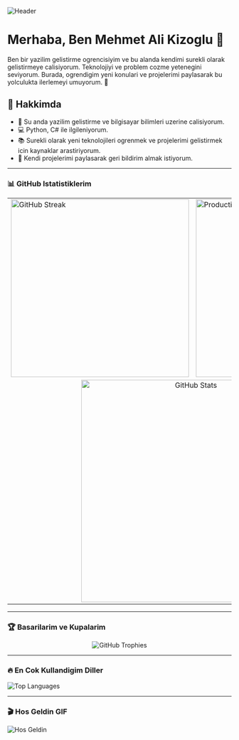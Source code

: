 ![Header](https://repository-images.githubusercontent.com/290457732/76e8d700-8d63-11ea-960a-59c47cdbd7fd)

# Merhaba, Ben Mehmet Ali Kizoglu 👋

Ben bir yazilim gelistirme ogrencisiyim ve bu alanda kendimi surekli olarak gelistirmeye calisiyorum. Teknolojiyi ve problem cozme yetenegini seviyorum. Burada, ogrendigim yeni konulari ve projelerimi paylasarak bu yolculukta ilerlemeyi umuyorum. 🚀

## 🚀 Hakkimda
- 🌱 Su anda yazilim gelistirme ve bilgisayar bilimleri uzerine calisiyorum.
- 💻 Python, C# ile ilgileniyorum.
- 📚 Surekli olarak yeni teknolojileri ogrenmek ve projelerimi gelistirmek icin kaynaklar arastiriyorum.
- 📝 Kendi projelerimi paylasarak geri bildirim almak istiyorum.

---

### 📊 GitHub Istatistiklerim

<table align="center">
  <tr>
    <td>
      <img src="https://github-readme-streak-stats.herokuapp.com/?user=mehmetkzlldev&theme=tokyonight_duo&ring=ff0000&fire=ff0000&currStreakLabel=ff0000" alt="GitHub Streak" width="400" />
    </td>
    <td>
      <img src="https://github-profile-summary-cards.vercel.app/api/cards/productive-time?username=mehmetkzlldev&theme=dracula" alt="Productivity Time" width="400" />
    </td>
  </tr>
  <tr>
    <td colspan="2" align="center">
      <img src="https://github-readme-stats.vercel.app/api?username=mehmetkzlldev&show_icons=true&hide_title=true&hide=prs&count_private=true&theme=dark&icon_color=ff0000&text_color=ff0000&title_color=ff0000" alt="GitHub Stats" width="500" />
    </td>
  </tr>
</table>

---

### 🏆 Basarilarim ve Kupalarim

<p align="center">
  <img src="https://github-profile-trophy.vercel.app/?username=mehmetkzlldev&theme=radical&column=7&margin-w=15&margin-h=15" alt="GitHub Trophies" />
</p>

---

### 🔥 En Cok Kullandigim Diller

![Top Languages](https://github-readme-stats.vercel.app/api/top-langs/?username=mehmetkzlldev&layout=compact&theme=radical)

---

### 🎬 Hos Geldin GIF  
![Hos Geldin](https://media.giphy.com/media/hvRJCLFzcasrR4ia7z/giphy.gif)
